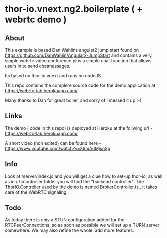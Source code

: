 # thor-io.vnext.ng2.boilerplate  ( + webrtc demo )

## About

This example is based Dan Wahlins angular2 jump start found on  https://github.com/DanWahlin/Angular2-JumpStart 
and contains a very simple
webrtc video conference plus a simple chat function that allows users in to send
chatmessages.

Its based on thor-io.vnext and runs on nodeJS.

This repo contains the complere source code for the demo application at https://webrtc-lab.herokuapp.com/.

Many thanks to Dan for great boiler, and sorry of i messed it up :-)

## Links

The demo ( code in this repo) is deployed at Heroku at the follwing url - https://webrtc-lab.herokuapp.com/

A short video (non edited) can be found here - https://www.youtube.com/watch?v=X6mAuMjsnSg

## Info

Look at /server/index.js and you will get a clue how to set-up thor-io, as well as in /rtccontroller folder you will find
the "backend controller". The ThorIO.Controller used by the demo
is named BrokerController.ts , it takes care of the WebRTC signaling.

## Todo

As today there is _only_ a STUN configuration added for the RTCPeerConnections, so as soon as possible
we will set up a TURN server somewhere.  We may also refine the whole, add more features.




